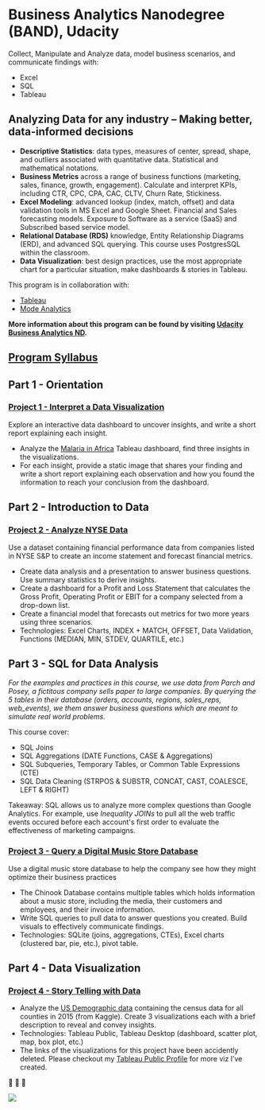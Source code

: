 # Business Analytics Nanodegree (BAND), Udacity
Collect, Manipulate and Analyze data, model business scenarios, and communicate findings with:
* Excel
* SQL
* Tableau

## Analyzing Data for any industry – Making better, data-informed decisions

* **Descriptive Statistics**: data types, measures of center, spread, shape, and outliers associated with quantitative data. Statistical and mathematical notations. 
* **Business Metrics** across a range of business functions (marketing, sales, finance, growth, engagement). Calculate and interpret KPIs, including CTR, CPC, CPA, CAC, CLTV, Churn Rate, Stickiness. 
* **Excel Modeling**: advanced lookup (index, match, offset) and data validation tools in MS Excel and Google Sheet. Financial and Sales forecasting models. Exposure to Software as a service (SaaS) and Subscribed based service model. 
* **Relational Database (RDS)** knowledge, Entity Relationship Diagrams (ERD), and advanced SQL querying. This course uses PostgresSQL within the classroom. 
* **Data Visualization**: best design practices, use the most appropriate chart for a particular situation, make dashboards & stories in Tableau. 

This program is in collaboration with:
* [Tableau](https://www.tableau.com/)
* [Mode Analytics](https://mode.com/)

**More information about this program can be found by visiting [Udacity Business Analytics ND](https://www.udacity.com/course/business-analytics-nanodegree--nd098).**


## [Program Syllabus](https://github.com/phphoebe/udacity-band-projects/blob/master/Business%2BAnalytics%2BNanodegree%2BProgram%2BSyllabus%2B2.0.pdf)

## Part 1 - Orientation 
### **[Project 1 - Interpret a Data Visualization](https://github.com/phphoebe/udacity-band-projects/tree/master/Project%201-Interpret%20a%20Data%20Visualization)**

Explore an interactive data dashboard to uncover insights, and write a short report explaining each insight. 
* Analyze the [Malaria in Africa](https://public.tableau.com/views/MakeoverMonday34Malaria_0/MalariainAfrica?:embed=y&:showVizHome=no&:display_count=y&:display_static_image=y&:bootstrapWhenNotified=true#2) Tableau dashboard, find three insights in the visualizations.
* For each insight, provide a static image that shares your finding and write a short report explaining each observation and how you found the information to reach your conclusion from the dashboard. 


## Part 2 - Introduction to Data
### **[Project 2 - Analyze NYSE Data](https://github.com/phphoebe/udacity-band-projects/tree/master/Project%202-Analyze%20NYSE%20Data)**
Use a dataset containing financial performance data from companies listed in NYSE S&P to create an income statement and forecast financial metrics.
* Create data analysis and a presentation to answer business questions. Use summary statistics to derive insights. 
* Create a dashboard for a Profit and Loss Statement that calculates the Gross Profit, Operating Profit or EBIT for a company selected from a drop-down list.
* Create a financial model that forecasts out metrics for two more years using three scenarios.
* Technologies: Excel Charts, INDEX + MATCH, OFFSET, Data Validation, Functions (MEDIAN, MIN, STDEV, QUARTILE, etc.)


## Part 3 - SQL for Data Analysis
*For the examples and practices in this course, we use data from Parch and Posey, a fictitous company sells paper to large companies. By querying the 5 tables in their database (orders, accounts, regions, sales_reps, web_events), we them answer business questions which are meant to simulate real world problems.*

This course cover:
* SQL Joins
* SQL Aggregations (DATE Functions, CASE & Aggregations)
* SQL Subqueries, Temporary Tables, or Common Table Expressions (CTE)
* SQL Data Cleaning (STRPOS & SUBSTR, CONCAT, CAST, COALESCE, LEFT & RIGHT)

Takeaway: SQL allows us to analyze more complex questions than Google Analytics. For example, use *Inequality JOINs* to pull all the web traffic events occured before each account's first order to evaluate the effectiveness of marketing campaigns.

### **[Project 3 - Query a Digital Music Store Database](https://github.com/phphoebe/udacity-band-projects/tree/master/Project%203-SQL-Query%20a%20Digital%20Music%20Store%20Database)**
Use a digital music store database to help the company see how they might optimize their business practices
* The Chinook Database contains multiple tables which holds information about a music store, including the media, their customers and employees, and their invoice information. 
* Write SQL queries to pull data to answer questions you created. Build visuals to effectively communicate findings. 
* Technologies: SQLite (joins, aggregations, CTEs), Excel charts (clustered bar, pie, etc.), pivot table. 

## Part 4 - Data Visualization 
### **[Project 4 - Story Telling with Data](https://github.com/phphoebe/udacity-band-projects/tree/master/Project%204-Tableau-Data%20Visualization-Telling%20Stories%20with%20Data)**
* Analyze the [US Demographic data](https://www.kaggle.com/muonneutrino/us-census-demographic-data/data) containing the census data for all counties in 2015 (from Kaggle). Create 3 visualizations each with a brief description to reveal and convey insights. 
* Technologies: Tableau Public, Tableau Desktop (dashboard, scatter plot, map, box plot, etc.) 
* The links of the visualizations for this project have been accidently deleted. Please checkout my [Tableau Public Profile](https://public.tableau.com/profile/pphoebe#!/ ) for more viz I’ve created. 

:tada: :tada: :tada: 

![](https://github.com/phphoebe/udacity-band-projects/blob/master/Graduaction%20Certificate.PNG)
